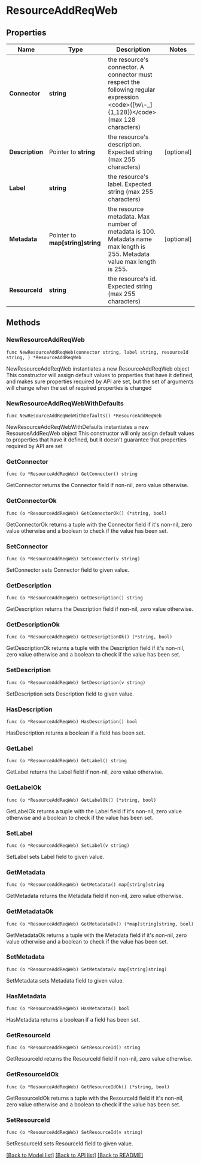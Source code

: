 # ResourceAddReqWeb

## Properties

Name | Type | Description | Notes
------------ | ------------- | ------------- | -------------
**Connector** | **string** | the resource&#39;s connector. A connector must respect the following regular expression &lt;code&gt;([\\w\\-_]{1,128})&lt;/code&gt; (max 128 characters) | 
**Description** | Pointer to **string** | the resource&#39;s description. Expected string (max 255 characters) | [optional] 
**Label** | **string** | the resource&#39;s label. Expected string (max 255 characters) | 
**Metadata** | Pointer to **map[string]string** | the resource metadata. Max number of metadata is 100. Metadata name max length is 255. Metadata value max length is 255. | [optional] 
**ResourceId** | **string** | the resource&#39;s id. Expected string (max 255 characters) | 

## Methods

### NewResourceAddReqWeb

`func NewResourceAddReqWeb(connector string, label string, resourceId string, ) *ResourceAddReqWeb`

NewResourceAddReqWeb instantiates a new ResourceAddReqWeb object
This constructor will assign default values to properties that have it defined,
and makes sure properties required by API are set, but the set of arguments
will change when the set of required properties is changed

### NewResourceAddReqWebWithDefaults

`func NewResourceAddReqWebWithDefaults() *ResourceAddReqWeb`

NewResourceAddReqWebWithDefaults instantiates a new ResourceAddReqWeb object
This constructor will only assign default values to properties that have it defined,
but it doesn't guarantee that properties required by API are set

### GetConnector

`func (o *ResourceAddReqWeb) GetConnector() string`

GetConnector returns the Connector field if non-nil, zero value otherwise.

### GetConnectorOk

`func (o *ResourceAddReqWeb) GetConnectorOk() (*string, bool)`

GetConnectorOk returns a tuple with the Connector field if it's non-nil, zero value otherwise
and a boolean to check if the value has been set.

### SetConnector

`func (o *ResourceAddReqWeb) SetConnector(v string)`

SetConnector sets Connector field to given value.


### GetDescription

`func (o *ResourceAddReqWeb) GetDescription() string`

GetDescription returns the Description field if non-nil, zero value otherwise.

### GetDescriptionOk

`func (o *ResourceAddReqWeb) GetDescriptionOk() (*string, bool)`

GetDescriptionOk returns a tuple with the Description field if it's non-nil, zero value otherwise
and a boolean to check if the value has been set.

### SetDescription

`func (o *ResourceAddReqWeb) SetDescription(v string)`

SetDescription sets Description field to given value.

### HasDescription

`func (o *ResourceAddReqWeb) HasDescription() bool`

HasDescription returns a boolean if a field has been set.

### GetLabel

`func (o *ResourceAddReqWeb) GetLabel() string`

GetLabel returns the Label field if non-nil, zero value otherwise.

### GetLabelOk

`func (o *ResourceAddReqWeb) GetLabelOk() (*string, bool)`

GetLabelOk returns a tuple with the Label field if it's non-nil, zero value otherwise
and a boolean to check if the value has been set.

### SetLabel

`func (o *ResourceAddReqWeb) SetLabel(v string)`

SetLabel sets Label field to given value.


### GetMetadata

`func (o *ResourceAddReqWeb) GetMetadata() map[string]string`

GetMetadata returns the Metadata field if non-nil, zero value otherwise.

### GetMetadataOk

`func (o *ResourceAddReqWeb) GetMetadataOk() (*map[string]string, bool)`

GetMetadataOk returns a tuple with the Metadata field if it's non-nil, zero value otherwise
and a boolean to check if the value has been set.

### SetMetadata

`func (o *ResourceAddReqWeb) SetMetadata(v map[string]string)`

SetMetadata sets Metadata field to given value.

### HasMetadata

`func (o *ResourceAddReqWeb) HasMetadata() bool`

HasMetadata returns a boolean if a field has been set.

### GetResourceId

`func (o *ResourceAddReqWeb) GetResourceId() string`

GetResourceId returns the ResourceId field if non-nil, zero value otherwise.

### GetResourceIdOk

`func (o *ResourceAddReqWeb) GetResourceIdOk() (*string, bool)`

GetResourceIdOk returns a tuple with the ResourceId field if it's non-nil, zero value otherwise
and a boolean to check if the value has been set.

### SetResourceId

`func (o *ResourceAddReqWeb) SetResourceId(v string)`

SetResourceId sets ResourceId field to given value.



[[Back to Model list]](../README.md#documentation-for-models) [[Back to API list]](../README.md#documentation-for-api-endpoints) [[Back to README]](../README.md)


